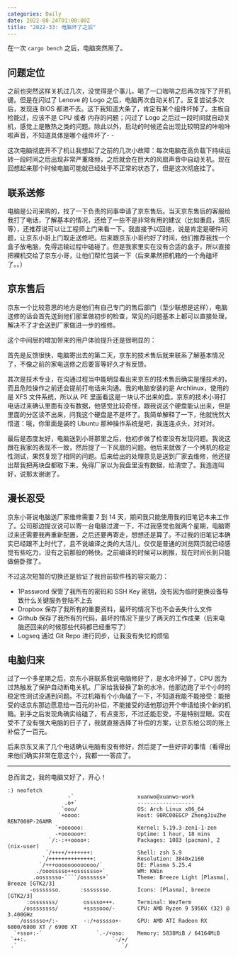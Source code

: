 ```yaml
---
categories: Daily
date: 2022-08-24T01:00:00Z
title: "2022-33: 电脑坏了之后"
---
```


在一次 `cargo bench` 之后，电脑突然黑了。

## 问题定位

之前也突然这样关机过几次，没觉得是个事儿，喝了一口咖啡之后再次按下了开机键。但是在闪过了 Lenove 的 Logo 之后，电脑再次自动关机了。反复尝试多次后，发现连 BIOS 都进不去。这下我知道大条了，肯定有某个组件坏掉了。主板自检能过，应该不是 CPU 或者 内存的问题；闪过了 Logo 之后过一段时间就自动关机，感觉上是散热之类的问题。除此以外，启动的时候还会出现比较明显的咔啦咔啦声音，不知道具体是哪个组件坏了- -

这次电脑彻底开不了机让我想起了之前的几次小故障：每次电脑在高负载下持续运转一段时间之后出现非常严重降频，之后就会在巨大的风扇声音中自动关机。现在回想起来那个时候电脑可能就已经处于不正常的状态了，但是这次彻底挂了。

## 联系送修

电脑是公司采购的，找了一下负责的同事申请了京东售后。当天京东售后的客服给我打了电话，了解基本的情况，还给了一些不是非常有用的建议（比如重启，清灰等），还推荐说可以让工程师上门来看一下。我直接予以回绝，说是肯定是硬件问题，让京东小哥上门取走送修吧。后来跟京东小哥约好了时间，他们推荐我找一个盒子放电脑，免得运输过程中磕碰了。但是我家里实在没有合适的盒子，所以直接把裸机交给了京东小哥，让他们帮忙包装一下（后来果然把机箱的一个角磕坏了。。）

## 京东售后

京东一个比较意思的地方是他们有自己专门的售后部门（至少联想是这样），电脑送修的话会首先送到他们那里做初步的检查，常见的问题基本上都可以直接处理，解决不了才会送到厂家做进一步的维修。

这个中间层的增加带来的用户体验提升还是很明显的：

首先是反馈很快，电脑寄出去的第二天，京东的技术售后就来联系了解基本情况了，不像之前的家电送修之后要盲等好久才有反馈。

其次是技术专业，在沟通过程当中能明显看出来京东的技术售后确实是懂技术的，而且危险操作之前还会提前打电话来沟通。我的电脑安装的是 Archlinux，使用的是 XFS 文件系统，所以从 PE 里面看这是一块认不出来的盘。京东的技术小哥打电话过来确认里面有没有数据，他感觉比较奇怪，跟我说这个硬盘能认出来，但是里面的分区读不出来，问我这个硬盘是不是坏了。我简单解释了一下，他就恍然大悟道：哦，你里面是装的 Ubuntu 那种操作系统是吧，我连连点头，对对对。

最后是态度友好，电脑送到小哥那里之后，他初步做了检查没有发现问题。我说这跟在我家的表现不一致，然后提了一下风扇的问题。他后来就做了一个烤机的稳定性测试，果然复现了相同的问题。后来给出的处理意见是送到厂家去维修，他还提出帮我把两块盘都取下来，免得厂家以为我盘里没有数据，给清空了。我连连叫好，说那太谢谢了。

## 漫长忍受

京东小哥说电脑送厂家维修需要 7 到 14 天，期间我只能使用我的旧笔记本来工作了。公司那边提议说可以寄一台电脑过渡一下，不过我感觉也就两个星期，电脑寄过来还需要我再重新配置，之后还要再寄走，想想还是算了。不过我的旧笔记本确实已经跟不上时代了，且不说编译之类的大活儿，仅仅是普通的浏览网页就已经感觉有些吃力，没有之前那般的畅快。之前编译的时候可以刷推，现在时间长到只能做俯卧撑了。

不过这次短暂的切换还是验证了我目前软件栈的容灾能力：

- 1Password 保管了我所有的密码和 SSH Key 密钥，没有因为临时更换设备导致什么关键服务登陆不上去
- Dropbox 保存了我所有的重要资料，最坏的情况下也不会丢失什么文件
- Github 保存了我所有的代码，最坏的情况下是少了两天的工作成果（后来电脑还回来的时候那些代码都已经重写了）
- Logseq 通过 Git Repo 进行同步，让我没有失忆的烦恼

## 电脑归来

过了一个多星期之后，京东小哥联系我说电脑修好了，是水冷坏掉了，CPU 因为过热触发了保护自动断电关机。厂家给我替换了新的水冷，他那边跑了半个小时的稳定性测试没遇到问题。不过机箱有个小角磕了一下，不知道我能不能接受：能接受的话京东那边愿意给一百元的补偿，不能接受的话他那边开个申请给换个新的机箱。到手之后发现角确实给磕了，有点变形，不过还能忍受，不是特别显眼。实在受不了没有强大电脑的日子了，我就直接选择了补偿的方案，让京东给公司的账上补偿了一百元。

后来京东又来了几个电话确认电脑有没有修好，然后提了一些好评的事情（看得出来他们确实非常在意这个），我都一一答应了。

---

总而言之，我的电脑又好了，开心！

```shell
:) neofetch
                   -`                    xuanwo@xuanwo-work
                  .o+`                   ------------------
                 `ooo/                   OS: Arch Linux x86_64
                `+oooo:                  Host: 90RC00EGCP ZhengJiuZhe REN7000P-26AMR
               `+oooooo:                 Kernel: 5.19.3-zen1-1-zen
               -+oooooo+:                Uptime: 1 hour, 18 mins
             `/:-:++oooo+:               Packages: 1083 (pacman), 2 (nix-user)
            `/++++/+++++++:              Shell: zsh 5.9
           `/++++++++++++++:             Resolution: 3840x2160
          `/+++ooooooooooooo/`           DE: Plasma 5.25.4
         ./ooosssso++osssssso+`          WM: KWin
        .oossssso-````/ossssss+`         Theme: Breeze Light [Plasma], Breeze [GTK2/3]
       -osssssso.      :ssssssso.        Icons: [Plasma], breeze [GTK2/3]
      :osssssss/        osssso+++.       Terminal: WezTerm
     /ossssssss/        +ssssooo/-       CPU: AMD Ryzen 9 5950X (32) @ 3.400GHz
   `/ossssso+/:-        -:/+osssso+-     GPU: AMD ATI Radeon RX 6800/6800 XT / 6900 XT
  `+sso+:-`                 `.-/+oso:    Memory: 5838MiB / 64164MiB
 `++:.                           `-/+/
 .`                                 `/
```
